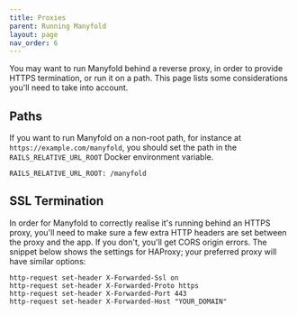 ```yaml
---
title: Proxies
parent: Running Manyfold
layout: page
nav_order: 6
---
```


You may want to run Manyfold behind a reverse proxy, in order to provide HTTPS termination, or run it on a path. This page lists some considerations you'll need to take into account.

## Paths

If you want to run Manyfold on a non-root path, for instance at `https://example.com/manyfold`, you should set the path in the `RAILS_RELATIVE_URL_ROOT` Docker environment variable.

```
RAILS_RELATIVE_URL_ROOT: /manyfold
```

## SSL Termination

In order for Manyfold to correctly realise it's running behind an HTTPS proxy, you'll need to make sure a few extra HTTP headers are set between the proxy and the app. If you don't, you'll get CORS origin errors. The snippet below shows the settings for HAProxy; your preferred proxy will have similar options:

```
http-request set-header X-Forwarded-Ssl on
http-request set-header X-Forwarded-Proto https
http-request set-header X-Forwarded-Port 443
http-request set-header X-Forwarded-Host "YOUR_DOMAIN"
```
